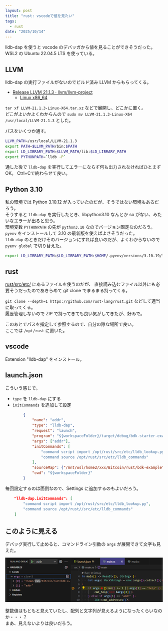 ```yaml
---
layout: post
title: "rust: vscodeで値を見たい"
tags:
  - rust
date: "2025/10/14"
---
```


lldb-dap を使うと vscode のデバッガから値を見ることができそうだった。  
WSL2 の Ubuntu 22.04.5 LTS を使っている。

## LLVM

lldb-dap の実行ファイルがないのでビルド済み LLVM からもらってくる。

* [Release LLVM 21.1.3 · llvm/llvm-project](https://github.com/llvm/llvm-project/releases/tag/llvmorg-21.1.3)
  * [Linux x86_64](https://github.com/llvm/llvm-project/releases/download/llvmorg-21.1.3/LLVM-21.1.3-Linux-X64.tar.xz)

`tar xf LLVM-21.1.3-Linux-X64.tar.xz` などで展開し、どこかに置く。  
どこがよいかよくわからんので `sudo mv LLVM-21.1.3-Linux-X64 /usr/local/LLVM-21.1.3` とした。

パスをいくつか通す。

```bash
LLVM_PATH=/usr/local/LLVM-21.1.3
export PATH=$LLVM_PATH/bin:$PATH
export LD_LIBRARY_PATH=$LLVM_PATH/lib:$LD_LIBRARY_PATH
export PYTHONPATH=`lldb -P`
```

通した後で `lldb-dap` を実行してエラーにならず何も出力されなければひとまずOK。
Ctrl+Cで終わらせて良い。

## Python 3.10

私の環境では Python 3.10.12 が入っていたのだが、そうではない環境もあるだろう。  
そうすると `lldb-dap` を実行したとき、libpython3.10 なんとか so がない、みたいなエラーが出ると思う。  
環境変数 `PYTHONPATH` の先が `python3.10` なのでバージョン固定なのだろう。
`pyenv` をインストールして 3.10 の最新版を使えばよさそうだった。  
`lldb-dap` のときだけそのバージョンにすれば良いのだが、よくわからないので `pyenv global` で切り替えた。

```bash
export LD_LIBRARY_PATH=$LD_LIBRARY_PATH:$HOME/.pyenv/versions/3.10.19/lib
```

## rust

[rust/src/etc/](https://github.com/rust-lang/rust/tree/master/src/etc) にあるファイルを使うのだが、
直接読み込むファイル以外にも必要そうだったのであきらめて git clone でまるまる持ってくる。

`git clone --depth=1 https://github.com/rust-lang/rust.git` などして適当に取ってくる。  
履歴管理しないので ZIP で持ってきても良い気がしてきたが、好みで。

このあとでパスを指定して参照するので、自分の隙な場所で良い。  
ここでは `/opt/rust` に置いた。

## vscode

Extension "lldb-dap" をインストール。

## launch.json

こういう感じで。

* `type` を `lldb-dap` にする
* `initCommands` を追加して設定

```json
        {
            "name": "addr",
            "type": "lldb-dap",
            "request": "launch",
            "program": "${workspaceFolder}/target/debug/bdk-starter-example",
            "args": ["addr"],
            "initCommands": [
                "command script import /opt/rust/src/etc/lldb_lookup.py",
                "command source /opt/rust/src/etc/lldb_commands"
            ],
            "sourceMap": {"/mnt/wsl/home2/xxx/Bitcoin/rust/bdk-example": "/home/xxx/Bitcoin/rust/bdk-example"},
            "cwd": "${workspaceFolder}"
        }
```

毎回設定するのは面倒なので、Settings に追加するのもよいだろう。

```json
    "lldb-dap.initCommands": [
        "command script import /opt/rust/src/etc/lldb_lookup.py",
        "command source /opt/rust//src/etc/lldb_commands"
    ]
```

## このように見える

デバッグ実行して止めると、コマンドライン引数の `args` が展開できて文字も見えた。

![image](images/20251014a-1.png)

整数値はもともと見えていたし、配列と文字列が見えるようになったくらいなのか・・・？  
まあ、見えないよりは良いだろう。
